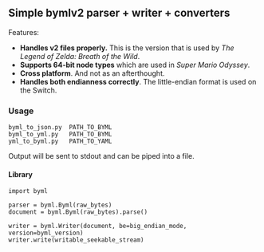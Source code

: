 ## Simple bymlv2 parser + writer + converters

Features:

* **Handles v2 files properly.** This is the version that is used by
*The Legend of Zelda: Breath of the Wild*.
* **Supports 64-bit node types** which are used in *Super Mario Odyssey*.
* **Cross platform**. And not as an afterthought.
* **Handles both endianness correctly**. The little-endian format is used on the Switch.

### Usage

```
byml_to_json.py  PATH_TO_BYML
byml_to_yml.py   PATH_TO_BYML
yml_to_byml.py   PATH_TO_YAML
```

Output will be sent to stdout and can be piped into a file.

#### Library

```
import byml

parser = byml.Byml(raw_bytes)
document = byml.Byml(raw_bytes).parse()

writer = byml.Writer(document, be=big_endian_mode, version=byml_version)
writer.write(writable_seekable_stream)
```

